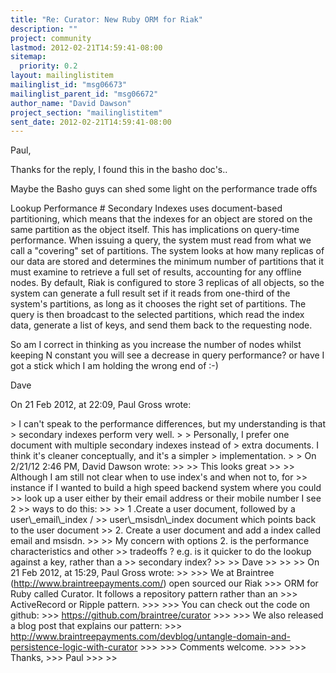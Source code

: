 ```yaml
---
title: "Re: Curator: New Ruby ORM for Riak"
description: ""
project: community
lastmod: 2012-02-21T14:59:41-08:00
sitemap:
  priority: 0.2
layout: mailinglistitem
mailinglist_id: "msg06673"
mailinglist_parent_id: "msg06672"
author_name: "David Dawson"
project_section: "mailinglistitem"
sent_date: 2012-02-21T14:59:41-08:00
---
```



Paul, 

Thanks for the reply, I found this in the basho doc's..

Maybe the Basho guys can shed some light on the performance trade offs

Lookup Performance #
Secondary Indexes uses document-based partitioning, which means that the 
indexes for an object are stored on the same partition as the object itself. 
This has implications on query-time performance. When issuing a query, the 
system must read from what we call a "covering" set of partitions. The system 
looks at how many replicas of our data are stored and determines the minimum 
number of partitions that it must examine to retrieve a full set of results, 
accounting for any offline nodes.
By default, Riak is configured to store 3 replicas of all objects, so the 
system can generate a full result set if it reads from one-third of the 
system's partitions, as long as it chooses the right set of partitions. The 
query is then broadcast to the selected partitions, which read the index data, 
generate a list of keys, and send them back to the requesting node.

So am I correct in thinking as you increase the number of nodes whilst keeping 
N constant you will see a decrease in query performance? or have I got a stick 
which I am holding the wrong end of :-)

Dave


On 21 Feb 2012, at 22:09, Paul Gross wrote:

&gt; I can't speak to the performance differences, but my understanding is that 
&gt; secondary indexes perform very well.
&gt; 
&gt; Personally, I prefer one document with multiple secondary indexes instead of 
&gt; extra documents. I think it's cleaner conceptually, and it's a simpler 
&gt; implementation.
&gt; 
&gt; On 2/21/12 2:46 PM, David Dawson wrote:
&gt;&gt; 
&gt;&gt; This looks great
&gt;&gt; 
&gt;&gt; Although I am still not clear when to use index's and when not to, for 
&gt;&gt; instance if I wanted to build a high speed backend system where you could 
&gt;&gt; look up a user either by their email address or their mobile number I see 2 
&gt;&gt; ways to do this:
&gt;&gt; 
&gt;&gt; 1 .Create a user document, followed by a user\\_email\\_index / 
&gt;&gt; user\\_msisdn\\_index document which points back to the user document
&gt;&gt; 2. Create a user document and add a index called email and msisdn.
&gt;&gt; 
&gt;&gt; My concern with options 2. is the performance characteristics and other 
&gt;&gt; tradeoffs ? e.g. is it quicker to do the lookup against a key, rather than a 
&gt;&gt; secondary index? 
&gt;&gt; 
&gt;&gt; Dave
&gt;&gt; 
&gt;&gt; 
&gt;&gt; On 21 Feb 2012, at 15:29, Paul Gross wrote:
&gt;&gt; 
&gt;&gt;&gt; We at Braintree (http://www.braintreepayments.com/) open sourced our Riak 
&gt;&gt;&gt; ORM for Ruby called Curator. It follows a repository pattern rather than an 
&gt;&gt;&gt; ActiveRecord or Ripple pattern.
&gt;&gt;&gt; 
&gt;&gt;&gt; You can check out the code on github:
&gt;&gt;&gt; https://github.com/braintree/curator
&gt;&gt;&gt; 
&gt;&gt;&gt; We also released a blog post that explains our pattern:
&gt;&gt;&gt; http://www.braintreepayments.com/devblog/untangle-domain-and-persistence-logic-with-curator
&gt;&gt;&gt; 
&gt;&gt;&gt; Comments welcome.
&gt;&gt;&gt; 
&gt;&gt;&gt; Thanks,
&gt;&gt;&gt; Paul
&gt;&gt;&gt; 
&gt;&gt; 

